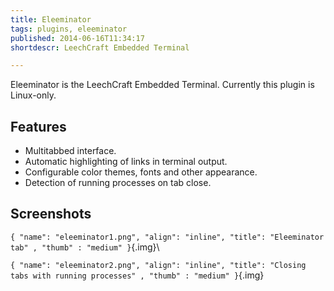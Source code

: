 ```yaml
---
title: Eleeminator
tags: plugins, eleeminator
published: 2014-06-16T11:34:17
shortdescr: LeechCraft Embedded Terminal

---
```


Eleeminator is the LeechCraft Embedded Terminal. Currently this plugin
is Linux-only.

Features
--------

- Multitabbed interface.
- Automatic highlighting of links in terminal output.
- Configurable color themes, fonts and other appearance.
- Detection of running processes on tab close.

Screenshots
-----------

`{ "name": "eleeminator1.png", "align": "inline", "title": "Eleeminator tab" , "thumb" : "medium" }`{.img}\

`{ "name": "eleeminator2.png", "align": "inline", "title": "Closing tabs with running processes" , "thumb" : "medium" }`{.img}
